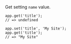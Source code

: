Get setting <code>name</code> value.

```
app.get('title');
// => undefined

app.set('title', 'My Site');
app.get('title');
// => "My Site"
```
